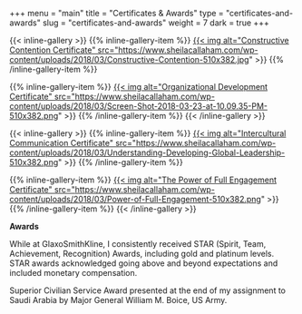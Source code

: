+++
menu = "main"
title = "Certificates & Awards"
type = "certificates-and-awards"
slug = "certificates-and-awards"
weight = 7
dark = true
+++

{{< inline-gallery >}}
{{% inline-gallery-item %}}
<a href="https://www.sheilacallaham.com/wp-content/uploads/2018/03/Constructive-Contention.jpg" target="_blank">
	{{< img alt="Constructive Contention Certificate" src="https://www.sheilacallaham.com/wp-content/uploads/2018/03/Constructive-Contention-510x382.jpg" >}}
</a>
{{% /inline-gallery-item %}}

{{% inline-gallery-item %}}
<a href="https://www.sheilacallaham.com/wp-content/uploads/2018/03/Screen-Shot-2018-03-23-at-10.09.35-PM.png" target="_blank">
	{{< img alt="Organizational Development Certificate" src="https://www.sheilacallaham.com/wp-content/uploads/2018/03/Screen-Shot-2018-03-23-at-10.09.35-PM-510x382.png" >}}
</a>
{{% /inline-gallery-item %}}
{{< /inline-gallery >}}

{{< inline-gallery >}}
{{% inline-gallery-item %}}
<a href="https://www.sheilacallaham.com/wp-content/uploads/2018/03/Understanding-Developing-Global-Leadership.png" target="_blank">
	{{< img alt="Intercultural Communication Certificate" src="https://www.sheilacallaham.com/wp-content/uploads/2018/03/Understanding-Developing-Global-Leadership-510x382.png" >}}
</a>
{{% /inline-gallery-item %}}

{{% inline-gallery-item %}}
<a href="https://www.sheilacallaham.com/wp-content/uploads/2018/03/Power-of-Full-Engagement.png" target="_blank">
	{{< img alt="The Power of Full Engagement Certificate" src="https://www.sheilacallaham.com/wp-content/uploads/2018/03/Power-of-Full-Engagement-510x382.png" >}}
</a>
{{% /inline-gallery-item %}}
{{< /inline-gallery >}}

**Awards**

While at GlaxoSmithKline, I consistently received STAR (Spirit, Team, Achievement, Recognition) Awards, including gold and platinum levels. STAR awards acknowledged going above and beyond expectations and included monetary compensation.

Superior Civilian Service Award presented at the end of my assignment to Saudi Arabia by Major General William M. Boice, US Army.